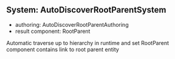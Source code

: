 ﻿## System: AutoDiscoverRootParentSystem

- authoring: AutoDiscoverRootParentAuthoring
- result component: RootParent

Automatic traverse up to hierarchy in runtime and set RootParent component contains link to root parent entity